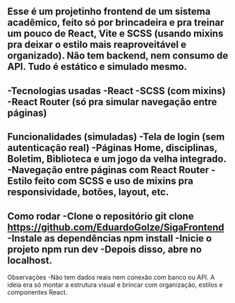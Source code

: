 Esse é um projetinho frontend de um sistema acadêmico, feito só por brincadeira e pra treinar um pouco de React, Vite e SCSS (usando mixins pra deixar o estilo mais reaproveitável e organizado).
Não tem backend, nem consumo de API. Tudo é estático e simulado mesmo.
--------------------------------------------------------------------
-Tecnologias usadas
-React
-SCSS (com mixins)
-React Router (só pra simular navegação entre páginas)
--------------------------------------------------------------------
Funcionalidades (simuladas)
-Tela de login (sem autenticação real)
-Páginas Home, disciplinas, Boletim, Biblioteca e um jogo da velha integrado.
-Navegação entre páginas com React Router
-Estilo feito com SCSS e uso de mixins pra responsividade, botões, layout, etc.
--------------------------------------------------------------------
Como rodar
-Clone o repositório
git clone https://github.com/EduardoGolze/SigaFrontend
-Instale as dependências
npm install
-Inicie o projeto
npm run dev
-Depois disso, abre no localhost.
--------------------------------------------------------------------
Observações
-Não tem dados reais nem conexão com banco ou API. A ideia era só montar a estrutura visual e brincar com organização, estilos e componentes React.
